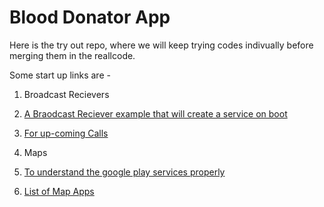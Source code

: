 # Blood Donator App

Here is the try out repo, where we will keep trying codes indivually before merging them in the reallcode.

Some start up links are - 

1. Broadcast Recievers
  1. [A Braodcast Reciever example that will create a service on boot](http://www.compiletimeerror.com/2014/12/android-autostart-app-after-boot-with.html#.Vd1i2LOY5CV)
  2. [For up-coming Calls](http://androidexample.com/Incomming_Phone_Call_Broadcast_Receiver__-_Android_Example/index.php?view=article_discription&aid61&aaid=86)

2. Maps
 1. [To understand the google play services properly](http://www.androidhive.info/2015/02/android-location-api-using-google-play-services/)
 2. [List of Map Apps](http://wptrafficanalyzer.in/blog/gps-and-google-map-in-android-applications-series/)

